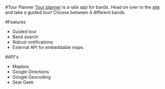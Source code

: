 #Tour Planner
[Tour planner](http://www.tourplanner.co/) is a rails app for bands. 
Head on over to the [site](http://www.tourplanner.co/) and take a guided tour! Choose between 4 different bands.

#Features
* Guided tour
* Band search
* Robust notifications
* External API for embeddable maps

#API's
* Mapbox 
* Google Directions
* Google Geocoding
* Seat Geek